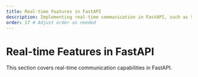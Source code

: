 ```yaml
---
title: Real-time Features in FastAPI
description: Implementing real-time communication in FastAPI, such as Server-Sent Events.
order: 17 # Adjust order as needed
---
```


# Real-time Features in FastAPI

This section covers real-time communication capabilities in FastAPI.
